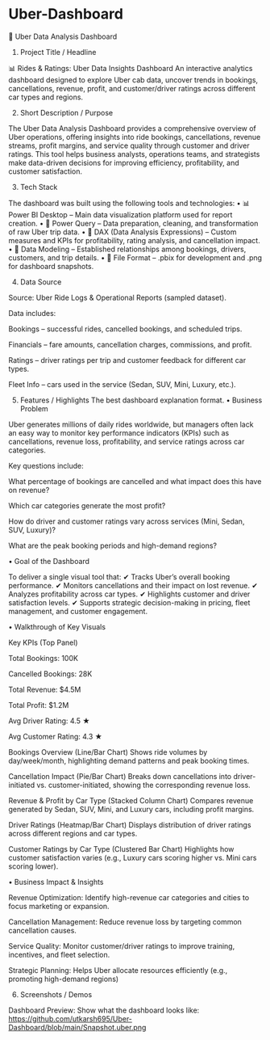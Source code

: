 # Uber-Dashboard
🚖 Uber Data Analysis Dashboard
1. Project Title / Headline

📊 Rides & Ratings: Uber Data Insights Dashboard
An interactive analytics dashboard designed to explore Uber cab data, uncover trends in bookings, cancellations, revenue, profit, and customer/driver ratings across different car types and regions.

2. Short Description / Purpose

The Uber Data Analysis Dashboard provides a comprehensive overview of Uber operations, offering insights into ride bookings, cancellations, revenue streams, profit margins, and service quality through customer and driver ratings.
This tool helps business analysts, operations teams, and strategists make data-driven decisions for improving efficiency, profitability, and customer satisfaction.

3. Tech Stack

The dashboard was built using the following tools and technologies:
• 📊 Power BI Desktop – Main data visualization platform used for report creation.
• 📂 Power Query – Data preparation, cleaning, and transformation of raw Uber trip data.
• 🧠 DAX (Data Analysis Expressions) – Custom measures and KPIs for profitability, rating analysis, and cancellation impact.
• 📝 Data Modeling – Established relationships among bookings, drivers, customers, and trip details.
• 📁 File Format – .pbix for development and .png for dashboard snapshots.

4. Data Source

Source: Uber Ride Logs & Operational Reports (sampled dataset).

Data includes:

Bookings – successful rides, cancelled bookings, and scheduled trips.

Financials – fare amounts, cancellation charges, commissions, and profit.

Ratings – driver ratings per trip and customer feedback for different car types.

Fleet Info – cars used in the service (Sedan, SUV, Mini, Luxury, etc.).

5. Features / Highlights
   The best dashboard explanation format.
• Business Problem

Uber generates millions of daily rides worldwide, but managers often lack an easy way to monitor key performance indicators (KPIs) such as cancellations, revenue loss, profitability, and service ratings across car categories.

Key questions include:

What percentage of bookings are cancelled and what impact does this have on revenue?

Which car categories generate the most profit?

How do driver and customer ratings vary across services (Mini, Sedan, SUV, Luxury)?

What are the peak booking periods and high-demand regions?

• Goal of the Dashboard

To deliver a single visual tool that:
✔ Tracks Uber’s overall booking performance.
✔ Monitors cancellations and their impact on lost revenue.
✔ Analyzes profitability across car types.
✔ Highlights customer and driver satisfaction levels.
✔ Supports strategic decision-making in pricing, fleet management, and customer engagement.

• Walkthrough of Key Visuals

Key KPIs (Top Panel)

Total Bookings: 100K

Cancelled Bookings: 28K

Total Revenue: $4.5M

Total Profit: $1.2M

Avg Driver Rating: 4.5 ★

Avg Customer Rating: 4.3 ★

Bookings Overview (Line/Bar Chart)
Shows ride volumes by day/week/month, highlighting demand patterns and peak booking times.

Cancellation Impact (Pie/Bar Chart)
Breaks down cancellations into driver-initiated vs. customer-initiated, showing the corresponding revenue loss.

Revenue & Profit by Car Type (Stacked Column Chart)
Compares revenue generated by Sedan, SUV, Mini, and Luxury cars, including profit margins.

Driver Ratings (Heatmap/Bar Chart)
Displays distribution of driver ratings across different regions and car types.

Customer Ratings by Car Type (Clustered Bar Chart)
Highlights how customer satisfaction varies (e.g., Luxury cars scoring higher vs. Mini cars scoring lower).



• Business Impact & Insights

Revenue Optimization: Identify high-revenue car categories and cities to focus marketing or expansion.

Cancellation Management: Reduce revenue loss by targeting common cancellation causes.

Service Quality: Monitor customer/driver ratings to improve training, incentives, and fleet selection.

Strategic Planning: Helps Uber allocate resources efficiently (e.g., promoting high-demand regions)


6. Screenshots / Demos

Dashboard Preview:
Show what the dashboard looks like:
https://github.com/utkarsh695/Uber-Dashboard/blob/main/Snapshot.uber.png
